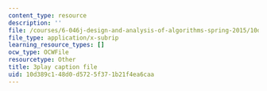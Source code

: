 ```yaml
---
content_type: resource
description: ''
file: /courses/6-046j-design-and-analysis-of-algorithms-spring-2015/10d389c148d0d5725f371b21f4ea6caa_z_QOKNpEVro.srt
file_type: application/x-subrip
learning_resource_types: []
ocw_type: OCWFile
resourcetype: Other
title: 3play caption file
uid: 10d389c1-48d0-d572-5f37-1b21f4ea6caa
---
```

